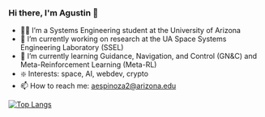 ### Hi there, I'm Agustin 👋
- 🧑‍🎓 I’m a Systems Engineering student at the University of Arizona
- 🚀 I’m currently working on research at the UA Space Systems Engineering Laboratory (SSEL)
- 🌱 I’m currently learning Guidance, Navigation, and Control (GN&C) and Meta-Reinforcement Learning (Meta-RL) 
- ❇️ Interests: space, AI, webdev, crypto
- 📫 How to reach me: aespinoza2@arizona.edu


[![Top Langs](https://github-readme-stats.vercel.app/api/top-langs/?username=aespinoza2&layout=compact&theme=transparent)](https://github.com/anuraghazra/github-readme-stats)


<!--
**aespinoza2/aespinoza2** is a ✨ _special_ ✨ repository because its `README.md` (this file) appears on your GitHub profile.

Here are some ideas to get you started:

- 🔭 I’m currently working on ...
- 🌱 I’m currently learning ...
- 👯 I’m looking to collaborate on ...
- 🤔 I’m looking for help with ...
- 💬 Ask me about ...
- 📫 How to reach me: ...
- 😄 Pronouns: ...
- ⚡ Fun fact: ...


-->
